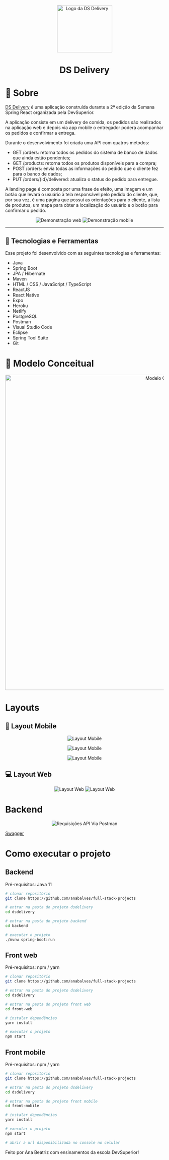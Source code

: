 <p align="center">
  <a href="https://dsdelivery-anabalves.netlify.app/">
    <img src="./.github/logo.svg" height="150" width="175" alt="Logo da DS Delivery" />
  </a>
</p>

<h1 align="center">DS Delivery</h1>

# 📖 Sobre

[DS Delivery](https://dsdelivery-anabalves.netlify.app/) é uma aplicação construída durante a 2ª edição da Semana Spring React organizada pela DevSuperior.

A aplicação consiste em um delivery de comida, os pedidos são realizados na aplicação web e depois via app mobile o entregador poderá acompanhar os pedidos e confirmar a entrega.

Durante o desenvolvimento foi criada uma 
API com quatros métodos:

- GET /orders: retorna todos os pedidos do sistema de banco de dados que ainda estão pendentes;
- GET /products: retorna todos os produtos disponíveis para a compra;
- POST /orders: envia todas as informações do pedido que o cliente fez para o banco de dados;
- PUT /orders/{id}/delivered: atualiza o status do pedido para entregue.

A landing page é composta por uma frase de efeito, uma imagem e um botão que levará o usuário à tela responsável pelo pedido do cliente, que, por sua vez, é uma página que possui as orientações para o cliente, a lista de produtos, um mapa para obter a localização do usuário e o botão para confirmar o pedido.

<p align="center">
  <img alt="Demonstração web" src="./.github/web.gif">
  <img alt="Demonstração mobile" src="./.github/mobile.gif">
</p>

---

## 🚀 Tecnologias e Ferramentas

Esse projeto foi desenvolvido com as seguintes tecnologias e ferramentas:

- Java
- Spring Boot
- JPA / Hibernate
- Maven
- HTML / CSS / JavaScript / TypeScript
- ReactJS
- React Native
- Expo
- Heroku
- Netlify
- PostgreSQL
- Postman
- Visual Studio Code
- Eclipse
- Spring Tool Suite
- Git

# 🎲 Modelo Conceitual

<p align="center">
  <img alt="Modelo Conceitual" src="./.github/sds2-mc.png" width="1000px">
</p>

# Layouts

## 📱 Layout Mobile

<p align="center">
  <img alt="Layout Mobile" src="./.github/layout-mobile-1.png">
</p>
<p align="center">
  <img alt="Layout Mobile" src="./.github/layout-mobile-2.png">
</p>
<p align="center">
  <img alt="Layout Mobile" src="./.github/layout-mobile-3.png">
</p>

## 💻 Layout Web

<p align="center">
  <img alt="Layout Web" src="./.github/layout-web-1.png">
  <img alt="Layout Web" src="./.github/layout-web-2.png">
</p>

# Backend

<p align="center">
  <img alt="Requisições API Via Postman" src="./.github/postman.gif">
</p>

[Swagger](https://dsdelivery-anabalves.herokuapp.com/swagger-ui/)

# Como executar o projeto

## Backend
Pré-requisitos: Java 11

```bash
# clonar repositório
git clone https://github.com/anabalves/full-stack-projects

# entrar na pasta do projeto dsdelivery
cd dsdelivery

# entrar na pasta do projeto backend
cd backend

# executar o projeto
./mvnw spring-boot:run
```

## Front web
Pré-requisitos: npm / yarn

```bash
# clonar repositório
git clone https://github.com/anabalves/full-stack-projects

# entrar na pasta do projeto dsdelivery
cd dsdelivery

# entrar na pasta do projeto front web
cd front-web

# instalar dependências
yarn install

# executar o projeto
npm start
```

## Front mobile
Pré-requisitos: npm / yarn

```bash
# clonar repositório
git clone https://github.com/anabalves/full-stack-projects

# entrar na pasta do projeto dsdelivery
cd dsdelivery

# entrar na pasta do projeto front mobile
cd front-mobile

# instalar dependências
yarn install

# executar o projeto
npm start

# abrir a url disponibilizada no console no celular
```


Feito por Ana Beatriz com ensinamentos da escola DevSuperior!